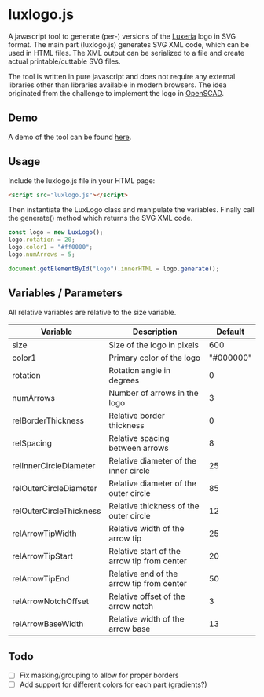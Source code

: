 # luxlogo.js

A javascript tool to generate (per-) versions of the [Luxeria](https://luxeria.ch/) logo in SVG format. The main part (luxlogo.js) generates SVG XML code, which can be used in HTML files. The XML output can be serialized to a file and create actual printable/cuttable SVG files.

The tool is written in pure javascript and does not require any external libraries other than libraries available in modern browsers. The idea originated from the challenge to implement the logo in [OpenSCAD](https://github.com/n0ctu/OpenSCAD-Models/tree/main/Luxeria%20Logo).

## Demo

A demo of the tool can be found [here](https://luxeria.ch/luxlogo/).

## Usage

Include the luxlogo.js file in your HTML page:

```html
<script src="luxlogo.js"></script>
```

Then instantiate the LuxLogo class and manipulate the variables. Finally call the generate() method which returns the SVG XML code.

```javascript
const logo = new LuxLogo();
logo.rotation = 20;
logo.color1 = "#ff0000";
logo.numArrows = 5;

document.getElementById("logo").innerHTML = logo.generate();
```

## Variables / Parameters

All relative variables are relative to the size variable.

| Variable                 | Description                                | Default     |
| ------------------------ | ------------------------------------------ | ----------- |
| size                     | Size of the logo in pixels                 | 600         |
| color1                   | Primary color of the logo                  | "#000000"   |
| rotation                 | Rotation angle in degrees                  | 0           |
| numArrows                | Number of arrows in the logo               | 3           |
| relBorderThickness       | Relative border thickness                  | 0           |
| relSpacing               | Relative spacing between arrows            | 8           |
| relInnerCircleDiameter   | Relative diameter of the inner circle      | 25          |
| relOuterCircleDiameter   | Relative diameter of the outer circle      | 85          |
| relOuterCircleThickness  | Relative thickness of the outer circle     | 12          |
| relArrowTipWidth         | Relative width of the arrow tip            | 25          |
| relArrowTipStart         | Relative start of the arrow tip from center| 20          |
| relArrowTipEnd           | Relative end of the arrow tip from center  | 50          |
| relArrowNotchOffset      | Relative offset of the arrow notch         | 3           |
| relArrowBaseWidth        | Relative width of the arrow base           | 13          |

## Todo

- [ ] Fix masking/grouping to allow for proper borders
- [ ] Add support for different colors for each part (gradients?)